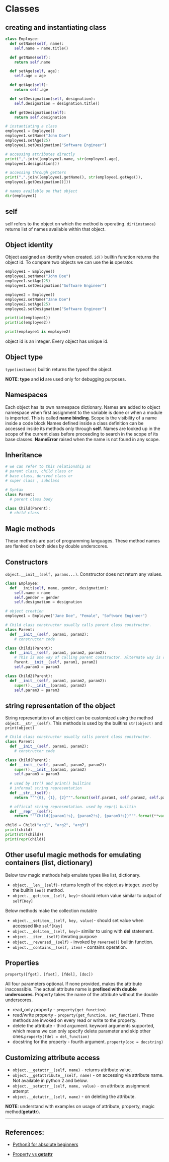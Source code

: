 # Classes

## creating and instantiating class
```Python
class Employee:
  def setName(self, name):
    self.name = name.title()

  def getName(self):
    return self.name

  def setAge(self, age):
    self.age = age

  def getAge(self):
    return self.age

  def setDesignation(self, designation):
    self.designation = designation.title()

  def getDesignation(self):
    return self.designation

# instantiating a class
employee1 = Employee()
employee1.setName("John Doe")
employee1.setAge(25)
employee1.setDesignation("Software Engineer")

# accessing attributes directly
print(",".join([employee1.name, str(employee1.age),
employee1.designation]))

# accessing through getters
print(",".join([employee1.getName(), str(employee1.getAge()),
employee1.getDesignation()]))

# names available on that object
dir(employee1)
```

## self
self refers to the object on which the method is operating. `dir(instance)` returns list of names available within that object.

## Object identity
Object assigned an identity when created. `id()` builtin function returns the object id. To compare two objects we can use the **is** operator.
```Python
employee1 = Employee()
employee1.setName("John Doe")
employee1.setAge(25)
employee1.setDesignation("Software Engineer")

employee2 = Employee()
employee2.setName("Jane Doe")
employee2.setAge(25)
employee2.setDesignation("Software Engineer")

print(id(employee1))
print(id(employee2))

print(employee1 is employee2)
```
object id is an integer. Every object has unique id.

## Object type
`type(instance)` builtin returns the typeof the object. 

**NOTE**: **type** and **id** are used only for debugging purposes.

## Namespaces
Each object has its own namespace dictionary. Names are added to object namespace when first assignment to the variable is done or when a module is imported. This is called **name binding**. Scope is the visibility of a name inside a code block
Names defined inside a class definition can be accessed inside its methods only through **self**. Names are looked up in the scope of the current class before proceeding to search in the scope of its base classes. **NameError** raised when the name is not found in any scope.

## Inheritance
```python
# we can refer to this relationship as
# parent class, child class or
# base class, derived class or
# super class , subclass

# Syntax
class Parent:
  # parent class body

class Child(Parent):
  # child class
```

## Magic methods
These methods are part of programming languages. These method names are flanked on both sides by double underscores.

## Constructors
`object.__init__(self, params...)`. Constructor does not return any values.

```Python
class Employee:
  def __init(self, name, gender, designation):
    self.name = name
    self.gender = gender
    self.designation = designation

# object creation
employee1 = Employee("Jane Doe", "Female", "Software Engineer")
```

```Python
# Child class constructor usually calls parent class constructor.
class Parent:
  def __init__(self, param1, param2):
    # constructor code

class Child1(Parent):
  def __init__(self, param1, param2, param2):
    # This is one way of calling parent constructor. Alternate way is calling user super() which is preferred over this way.
    Parent.__init__(self, param1, param2)
    self.param3 = param3

class Child2(Parent):
  def __init__(self, param1, param2, param2):
    super().__init__(param1, param2)
    self.param3 = param3
```

## string representation of the object
String representation of an object can be customized using the method `object.__str__(self)`. This methods is used by the builtins `str(object)` and `print(object)`
```Python
# Child class constructor usually calls parent class constructor.
class Parent:
  def __init__(self, param1, param2):
    # constructor code

class Child(Parent):
  def __init__(self, param1, param2, param2):
    super().__init__(param1, param2)
    self.param3 = param3
  
  # used by str() and print() builtins
  # informal string representation
  def __str__(self):
    return """{0}, {1}, {2}""".format(self.param1, self.param2, self.param3)

  # official string representation. used by repr() builtin
  def __repr__(self):
    return """Child({param1!s}, {param2!s}, {param3!s})""".format(**vars(self))

child = Child("arg1", "arg2", "arg3")
print(child)
print(str(child))
print(repr(child))
```

## Other useful magic methods for emulating containers (list, dictionary)
Below tow magic methods help emulate types like list, dictionary.
* `object.__len__(self)`- returns length of the object as integer. used by the builtin `len()` method.
* `object.__getitem__(self, key)`- should return value similar to output of `self[Key]`

Below methods make the collection mutable
* `object.__setitem__(self, key, value)`- should set value when accessed like `self[Key]`
* `object.__delitem__(self, key)`- similar to using with **del** statement.
* `object.__iter__(self)`  iterating purpose
* `object.__reversed__(self)` - invoked by `reversed()` builtin function.
* `object.__contains__(self, item)` - contains operation.

## Properties
`property([fget], [fset], [fdel], [doc])`

All four parameters optional. If none provided, makes the attribute inaccessible. The actual attribute name is **prefixed with double underscores**. Property takes the name of the attribute without the double underscores.

* read_only property - `property(get_function)`
* read/write property - `property(get_function, set_function)`. These methods are invoked on every read or write to the property.
* delete the attribute - third argument. keyword arguments supported, which means we can only specify delete parameter and skip other ones.`property(fdel = del_function)`
* docstring for the property - fourth argument. `property(doc = docstring)`

## Customizing attribute access

* `object.__getattr__(self, name)` - returns attribute value.
* `object.__getattribute__(self, name)` - on accessing via attribute name. Not available in python 2 and below.
* `object.__setattr__(self, name, value)` - on attribute assignment attempt
* `object.__detattr__(self, name)` - on deleting the attribute.

**NOTE**: understand with examples  on usage of attribute, property, magic method(__getattr__).

---

## References:
* [Python3 for absolute beginners](https://www.amazon.in/Python-Absolute-Beginners-Tim-Hall/dp/1430216328)

* [Property vs __getattr__](https://stackoverflow.com/questions/22616559/use-cases-for-property-vs-descriptor-vs-getattribute)